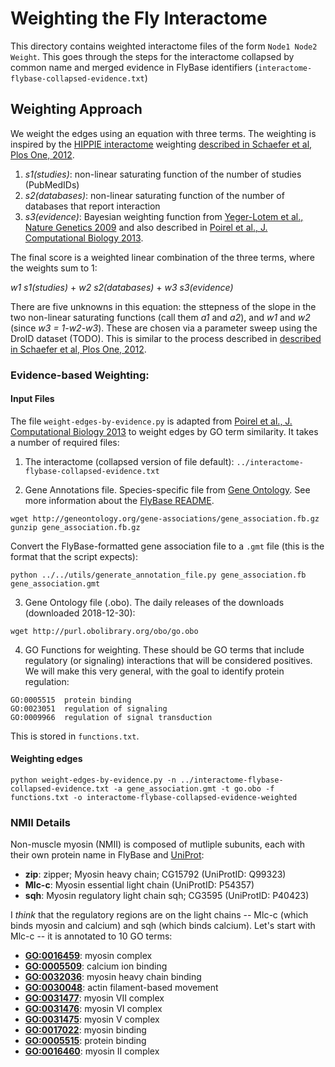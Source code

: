 # Weighting the Fly Interactome

This directory contains weighted interactome files of the form `Node1 Node2 Weight`.  This goes through the steps for the interactome collapsed by common name and merged evidence in FlyBase identifiers (`interactome-flybase-collapsed-evidence.txt`)


## Weighting Approach

We weight the edges using an equation with three terms.  The weighting is inspired by the [HIPPIE interactome](http://cbdm-01.zdv.uni-mainz.de/~mschaefer/hippie/index.php) weighting [described in Schaefer et al, Plos One, 2012](https://journals.plos.org/plosone/article?id=10.1371/journal.pone.0031826).  

1. _s1(studies)_: non-linear saturating function of the number of studies (PubMedIDs)
2. _s2(databases)_: non-linear saturating function of the number of databases that report interaction
3. _s3(evidence)_: Bayesian weighting function from [Yeger-Lotem et al., Nature Genetics 2009](https://doi.org/10.1038/ng.337) and also described in [Poirel et al., J. Computational Biology 2013](https://www.ncbi.nlm.nih.gov/pmc/articles/PMC3646337/).

The final score is a weighted linear combination of the three terms, where the weights sum to 1:

_w1_ _s1(studies)_ + _w2_ _s2(databases)_ + _w3_ _s3(evidence)_

There are five unknowns in this equation: the sttepness of the slope in the two non-linear saturating functions (call them _a1_ and _a2_), and _w1_ and _w2_ (since _w3 = 1-w2-w3_).  These are chosen via a parameter sweep using the DroID dataset (TODO).  This is similar to the process described in [described in Schaefer et al, Plos One, 2012](https://journals.plos.org/plosone/article?id=10.1371/journal.pone.0031826).

### Evidence-based Weighting: 

#### Input Files

The file `weight-edges-by-evidence.py` is adapted from [Poirel et al., J. Computational Biology 2013](https://www.ncbi.nlm.nih.gov/pmc/articles/PMC3646337/) to weight edges by GO term similarity.  It takes a number of required files:

1. The interactome (collapsed version of file default): `../interactome-flybase-collapsed-evidence.txt`

2. Gene Annotations file. Species-specific file from [Gene Ontology](http://www.geneontology.org/page/download-go-annotations).  See more information about the [FlyBase README](http://geneontology.org/gene-associations/readme/fb.README).  

```
wget http://geneontology.org/gene-associations/gene_association.fb.gz
gunzip gene_association.fb.gz
```

Convert the FlyBase-formatted gene association file to a `.gmt` file (this is the format that the script expects):

```
python ../../utils/generate_annotation_file.py gene_association.fb gene_association.gmt
```

3. Gene Ontology file (.obo).  The daily releases of the downloads (downloaded 2018-12-30):

```
wget http://purl.obolibrary.org/obo/go.obo
```

4. GO Functions for weighting. These should be GO terms that include regulatory (or signaling) interactions that will be considered positives. We will make this very general, with the goal to identify protein regulation:

```
GO:0005515	protein binding
GO:0023051	regulation of signaling
GO:0009966	regulation of signal transduction
```

This is stored in `functions.txt`.

#### Weighting edges

```
python weight-edges-by-evidence.py -n ../interactome-flybase-collapsed-evidence.txt -a gene_association.gmt -t go.obo -f functions.txt -o interactome-flybase-collapsed-evidence-weighted
```

### NMII Details

Non-muscle myosin (NMII) is composed of mutliple subunits, each with their own protein name in FlyBase and [UniProt](https://www.uniprot.org/uniprot/?query=%22non%20muscle%22%20myosin&fil=organism%3A%22Drosophila+melanogaster+%28Fruit+fly%29+%5B7227%5D%22&sort=score):

- **zip**: zipper; Myosin heavy chain; CG15792 (UniProtID: Q99323)
- **Mlc-c**: Myosin essential light chain (UniProtID: P54357)
- **sqh**: Myosin regulatory light chain sqh; CG3595 (UniProtID: P40423)

I *think* that the regulatory regions are on the light chains -- Mlc-c (which binds myosin and calcium) and sqh (which binds calcium).  Let's start with Mlc-c -- it is annotated to 10 GO terms:

- [**GO:0016459**](http://amigo.geneontology.org/amigo/term/GO:0016459): myosin complex
- [**GO:0005509**](http://amigo.geneontology.org/amigo/term/GO:0005509): calcium ion binding
- [**GO:0032036**](http://amigo.geneontology.org/amigo/term/GO:0032036): myosin heavy chain binding
- [**GO:0030048**](http://amigo.geneontology.org/amigo/term/GO:0030048): actin filament-based movement
- [**GO:0031477**](http://amigo.geneontology.org/amigo/term/GO:0031477): myosin VII complex
- [**GO:0031476**](http://amigo.geneontology.org/amigo/term/GO:0031476): myosin VI complex
- [**GO:0031475**](http://amigo.geneontology.org/amigo/term/GO:0031475): myosin V complex
- [**GO:0017022**](http://amigo.geneontology.org/amigo/term/GO:0017022): myosin binding
- [**GO:0005515**](http://amigo.geneontology.org/amigo/term/GO:0005515): protein binding
- [**GO:0016460**](http://amigo.geneontology.org/amigo/term/GO:0016460): myosin II complex
